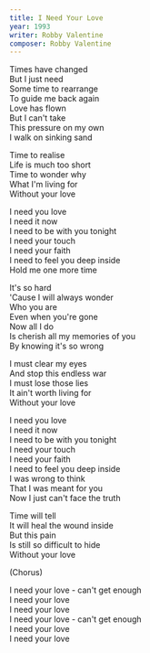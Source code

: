 ```yaml
---
title: I Need Your Love
year: 1993
writer: Robby Valentine
composer: Robby Valentine
---
```


<p>Times have changed<br />
But I just need<br />
Some time to rearrange<br />
To guide me back again<br />
Love has flown<br />
But I can't take<br />
This pressure on my own<br />
I walk on sinking sand</p>

<p>Time to realise<br />
Life is much too short<br />
Time to wonder why<br />
What I'm living for<br />
Without your love</p>

<p>I need you love<br />
I need it now<br />
I need to be with you tonight<br />
I need your touch<br />
I need your faith<br />
I need to feel you deep inside<br />
Hold me one more time</p>

<p>It's so hard<br />
'Cause I will always wonder<br />
Who you are<br />
Even when you're gone<br />
Now all I do<br />
Is cherish all my memories of you<br />
By knowing it's so wrong</p>

<p>I must clear my eyes<br />
And stop this endless war<br />
I must lose those lies<br />
It ain't worth living for<br />
Without your love</p>

<p>I need you love<br />
I need it now<br />
I need to be with you tonight<br />
I need your touch<br />
I need your faith<br />
I need to feel you deep inside<br />
I was wrong to think<br />
That I was meant for you<br />
Now I just can't face the truth</p>

<p>Time will tell<br />
It will heal the wound inside<br />
But this pain<br />
Is still so difficult to hide<br />
Without your love</p>

<p>(Chorus)</p>

<p>I need your love - can't get enough<br />
I need your love<br />
I need your love<br />
I need your love - can't get enough<br />
I need your love<br />
I need your love</p>